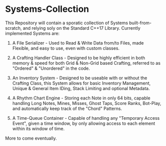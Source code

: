 # Systems-Collection
This Repository will contain a sporatic collection of Systems built-from-scratch, and relying soly on the Standard C++17 Library.
Currently implemented Systems are:

1. A File Serializer - Used to Read & Write Data from/to Files, made Flexible, and easy to use, even with custom classes.

2. A Crafting Handler Class - Designed to be highly efficient in both memory & speed for both Grid & Non-Grid based Crafting, referred to as "Ordered" & "Unordered" in the code.

3. An Inventory System - Designed to be useable with or without the Crafting Class, this System allows for basic Inventory Management, Unique & General Item IDing, Stack Limiting and optional Metadata.

4. A Rhythm Chart Engine - Storing each Note in only 64 bits, capable handling Long Notes, Mines, Misses, Ghost Taps, Score Ranks, Bot-Play, and automatically keep track of the "Chord" Patterns.

5. A Time-Queue Container - Capable of handling any "Temporary Access Event", given a time window, by only allowing access to each element within its window of time.

More to come eventually.
